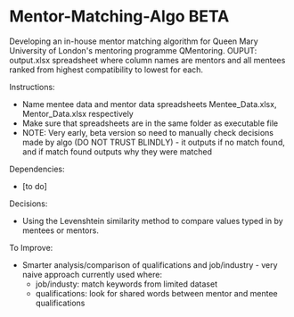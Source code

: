 # Mentor-Matching-Algo BETA
Developing an in-house mentor matching algorithm for Queen Mary University of London's mentoring programme QMentoring.
OUPUT: output.xlsx spreadsheet where column names are mentors and all mentees ranked from highest compatibility to lowest for each.

Instructions:
- Name mentee data and mentor data spreadsheets Mentee_Data.xlsx, Mentor_Data.xlsx respectively
- Make sure that spreadsheets are in the same folder as executable file
- NOTE: Very early, beta version so need to manually check decisions made by algo (DO NOT TRUST BLINDLY) - it outputs if no match found, and if match found outputs why they were matched


Dependencies:
- [to do]

Decisions:
- Using the Levenshtein similarity method to compare values typed in by mentees or mentors.

To Improve: 
- Smarter analysis/comparison of qualifications and job/industry - very naive approach currently used where:
    - job/industy: match keywords from limited dataset
    - qualifications: look for shared words between mentor and mentee qualifications

